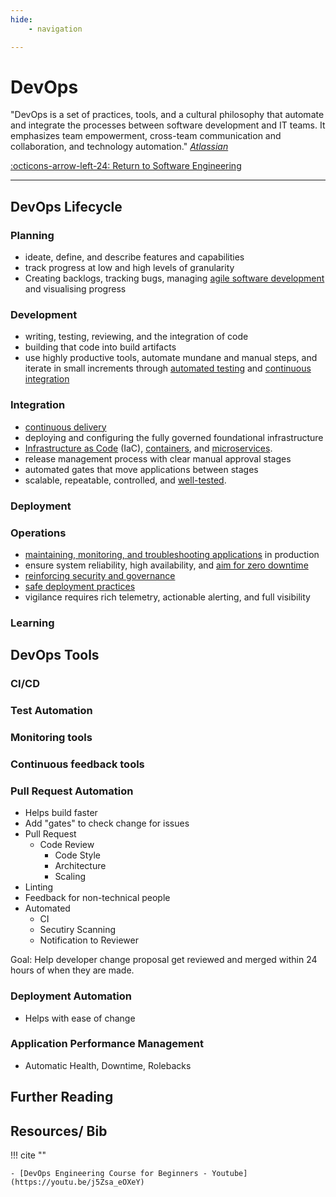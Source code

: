 ```yaml
---
hide:
    - navigation

---
```


# DevOps

"DevOps is a set of practices, tools, and a cultural philosophy that automate and integrate the processes between software development and IT teams. It emphasizes team empowerment, cross-team communication and collaboration, and technology automation." [*Atlassian*](https://www.atlassian.com/devops)

[:octicons-arrow-left-24: Return to Software Engineering](/Knowledge-Notebook/Software-Engineering/)

---

## DevOps Lifecycle

### Planning

- ideate, define, and describe features and capabilities
- track progress at low and high levels of granularity
- Creating backlogs, tracking bugs, managing [agile software development](../01_Software-Processes#agile) and visualising progress

### Development

- writing, testing, reviewing, and the integration of code
- building that code into build artifacts
- use highly productive tools, automate mundane and manual steps, and iterate in small increments through [automated testing](https://docs.microsoft.com/en-us/devops/develop/shift-left-make-testing-fast-reliable) and [continuous integration](https://docs.microsoft.com/en-us/devops/develop/what-is-continuous-integration)

### Integration

- [continuous delivery](https://docs.microsoft.com/en-us/devops/deliver/what-is-continuous-delivery)
- deploying and configuring the fully governed foundational infrastructure
- [Infrastructure as Code](https://docs.microsoft.com/en-us/devops/deliver/what-is-infrastructure-as-code) (IaC), [containers](https://azure.microsoft.com/services/container-service/), and [microservices](https://docs.microsoft.com/en-us/devops/deliver/what-are-microservices).
- release management process with clear manual approval stages
- automated gates that move applications between stages
- scalable, repeatable, controlled, and [well-tested](https://docs.microsoft.com/en-us/devops/deliver/shift-right-test-production).

### Deployment

### Operations

- [maintaining, monitoring, and troubleshooting applications](https://docs.microsoft.com/en-us/devops/operate/what-is-monitoring) in production
- ensure system reliability, high availability, and [aim for zero downtime](https://docs.microsoft.com/en-us/devops/operate/operating-reliable-systems-with-devops)
- [reinforcing security and governance](https://docs.microsoft.com/en-us/devops/operate/security-in-devops)
- [safe deployment practices](https://docs.microsoft.com/en-us/devops/operate/safe-deployment-practices)
- vigilance requires rich telemetry, actionable alerting, and full visibility

### Learning

## DevOps Tools

### CI/CD

### Test Automation

### Monitoring tools

### Continuous feedback tools

### Pull Request Automation

- Helps build faster
- Add "gates" to check change for issues
- Pull Request
  - Code Review
    - Code Style
    - Architecture
    - Scaling
- Linting
- Feedback for non-technical people
- Automated
  - CI
  - Secutiry Scanning
  - Notification to Reviewer

Goal: Help developer change proposal get reviewed and merged within 24 hours of when they are made. 
  
### Deployment Automation

- Helps with ease of change

### Application Performance Management

- Automatic Health, Downtime, Rolebacks

## Further Reading

## Resources/ Bib

!!! cite ""

    - [DevOps Engineering Course for Beginners - Youtube](https://youtu.be/j5Zsa_eOXeY)